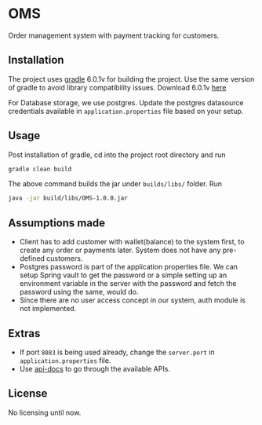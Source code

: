 # OMS
Order management system with payment tracking for customers.

## Installation
The project uses [gradle](https://gradle.org/) 6.0.1v for building the project. Use the same version of gradle to avoid library compatibility issues. Download 6.0.1v [here](https://gradle.org/next-steps/?version=6.0.1&format=bin)

For Database storage, we use postgres. Update the postgres datasource credentials available in `application.properties` file based on your setup.

## Usage
Post installation of gradle, cd into the project root directory and run
```bash
gradle clean build
```
The above command builds the jar under `builds/libs/` folder. Run
```bash
java -jar build/libs/OMS-1.0.0.jar
```

## Assumptions made
* Client has to add customer with wallet(balance) to the system first, to create any order or payments later. System does not have any pre-defined customers.
* Postgres password is part of the application properties file. We can setup Spring vault to get the password or a simple setting up an environment variable in the server with the password and fetch the password using the same, would do. 
* Since there are no user access concept in our system, auth module is not implemented.

## Extras
* If port `8083` is being used already, change the `server.port` in `application.properties` file. 
* Use [api-docs](http://localhost:8083/swagger-ui/index.html?configUrl=/api-docs/swagger-config#/) to go through the available APIs.

## License
No licensing until now.